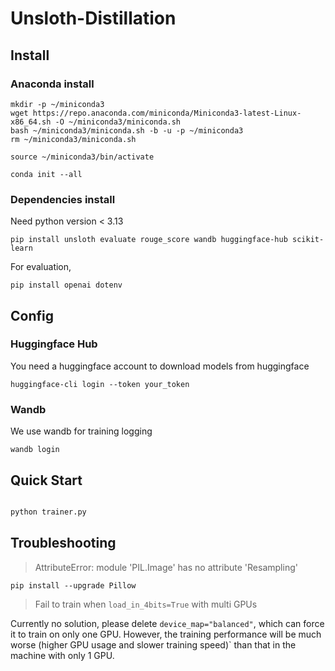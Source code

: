 # Unsloth-Distillation

## Install

### Anaconda install

```shell
mkdir -p ~/miniconda3
wget https://repo.anaconda.com/miniconda/Miniconda3-latest-Linux-x86_64.sh -O ~/miniconda3/miniconda.sh
bash ~/miniconda3/miniconda.sh -b -u -p ~/miniconda3
rm ~/miniconda3/miniconda.sh
```

```shell
source ~/miniconda3/bin/activate
```

```shell
conda init --all
```

### Dependencies install


Need python version < 3.13

```shell
pip install unsloth evaluate rouge_score wandb huggingface-hub scikit-learn
```

For evaluation, 
```shell
pip install openai dotenv
```

## Config

### Huggingface Hub
You need a huggingface account to download models from huggingface
```shell
huggingface-cli login --token your_token
```

### Wandb
We use wandb for training logging
```shell
wandb login
```


## Quick Start

```python

python trainer.py
```

## Troubleshooting

> AttributeError: module 'PIL.Image' has no attribute 'Resampling'
```shell
pip install --upgrade Pillow
```


> Fail to train when `load_in_4bits=True` with multi GPUs

Currently no solution, please delete `device_map="balanced"`, which can force it to train on only one GPU. However, the training performance will be much worse (higher GPU usage and slower training speed)` than that in the machine with only 1 GPU.
